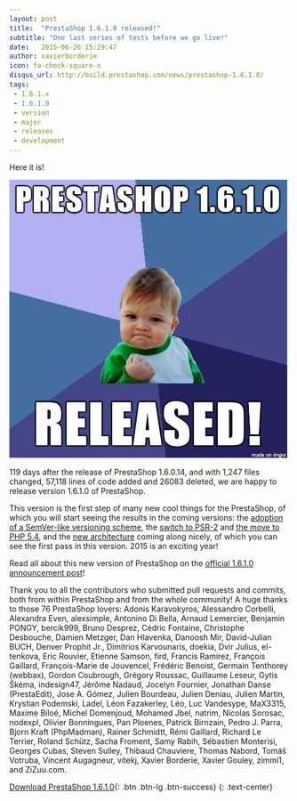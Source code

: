 ```yaml
---
layout: post
title:  "PrestaShop 1.6.1.0 released!"
subtitle: "One last series of tests before we go live!"
date:   2015-06-26 15:29:47
author: xavierborderie
icon: fa-check-square-o
disqus_url: http://build.prestashop.com/news/prestashop-1.6.1.0/
tags:
 - 1.6.1.x
 - 1.6.1.0
 - version
 - major
 - releases
 - development
---
```


Here it is!

![Prestashop 1.6.1.0 Success Kid](/assets/images/2015/07/prestashop-1610-success-kid.png)

119 days after the release of PrestaShop 1.6.0.14, and with 1,247 files changed, 57,118 lines of code added and 26083 deleted, we are happy to release version 1.6.1.0 of PrestaShop.

This version is the first step of many new cool things for the PrestaShop, of which you will start seeing the results in the coming versions: the [adoption of a SemVer-like versioning scheme](http://build.prestashop.com/news/a-more-semantic-versioning-scheme/), the [switch to PSR-2](http://build.prestashop.com/news/prestashop-moves-to-psr-2/) and [the move to PHP 5.4](http://build.prestashop.com/news/Dropping-support-php52-and-53/), and the [new architecture](http://build.prestashop.com/news/new-architecture-1-6-1-0/) coming along nicely, of which you can see the first pass in this version. 2015 is an exciting year!

Read all about this new version of PrestaShop on the [official 1.6.1.0 announcement post](https://www.prestashop.com/blog/en/delivering-new-improved-v1-6-1-0)!

Thank you to all the contributors who submitted pull requests and commits, both from within PrestaShop and from the whole community! A huge thanks to those 76 PrestaShop lovers: Adonis Karavokyros, Alessandro Corbelli, Alexandra Even, alexsimple, Antonino Di Bella, Arnaud Lemercier, Benjamin PONGY, bercik999, Bruno Desprez, Cédric Fontaine, Christophe Desbouche, Damien Metzger, Dan Hlavenka, Danoosh Mir, David-Julian BUCH, Denver Prophit Jr., Dimitrios Karvounaris, doekia, Dvir Julius, el-tenkova, Eric Rouvier, Etienne Samson, fird, Francis Ramirez, François Gaillard, François-Marie de Jouvencel, Frédéric Benoist, Germain Tenthorey (webbax), Gordon Coubrough, Grégory Roussac, Guillaume Leseur, Gytis Škėma, indesign47, Jérôme Nadaud, Jocelyn Fournier, Jonathan Danse (PrestaEdit), Jose A. Gómez, Julien Bourdeau, Julien Deniau, Julien Martin, Krystian Podemski, Ladel, Léon Fazakerley, Léo, Luc Vandesype, MaX3315, Maxime Biloé, Michel Domenjoud, Mohamed Jbel, natrim, Nicolas Sorosac, nodexpl, Olivier Bonningues, Pan Ploenes, Patrick Birnzain, Pedro J. Parra, Bjorn Kraft (PhpMadman), Rainer Schmidtt, Rémi Gaillard, Richard Le Terrier, Roland Schütz, Sacha Froment, Samy Rabih, Sébastien Monterisi, Georges Cubas, Steven Sulley, Thibaud Chauviere, Thomas Nabord, Tomáš Votruba, Vincent Augagneur, vitekj, Xavier Borderie, Xavier Gouley, zimmi1, and ZiZuu.com.

[Download PrestaShop 1.6.1.0](https://www.prestashop.com/download/old/prestashop_1.6.1.0.zip){: .btn .btn-lg .btn-success}
{: .text-center}
